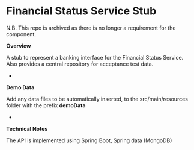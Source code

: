 Financial Status Service Stub
=============================

N.B. This repo is archived as there is no longer a requirement for the component.

**Overview**


A stub to represent a banking interface for the Financial Status Service. Also provides a central repository for acceptance
test data. 

-

**Demo Data**

Add any data files to be automatically inserted, to the src/main/resources folder with the prefix **demoData**

-

**Technical Notes**

The API is implemented using Spring Boot, Spring data (MongoDB)
